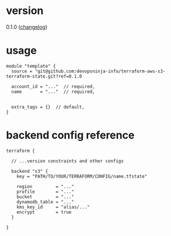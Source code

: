 # version 
0.1.0  ([changelog](./CHANGELOG.md))

# usage
```
module "template" {
  source = "git@github.com:devopsninja-info/terraform-aws-s3-terraform-state.git?ref=0.1.0

  account_id = "..."  // required,
  name       = "..."  // required,


  extra_tags = {}  // default,
}
```

# backend config reference
```
terraform {

  // ...version constraints and other configs

  backend "s3" {
    key = "PATH/TO/YOUR/TERRAFORM/CONFIG/name.tfstate"

    region         = "..."
    profile        = "..."
    bucket         = "..."
    dynamodb_table = "..."
    kms_key_id     = "alias/..."
    encrypt        = true
  }

}
```
